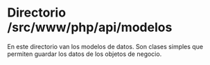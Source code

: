 # Directorio /src/www/php/api/modelos #
En este directorio van los modelos de datos. Son clases simples que permiten guardar los datos de los objetos de negocio.
